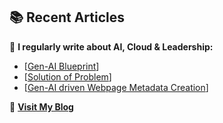 ## 📚 Recent Articles
📖 **I regularly write about AI, Cloud & Leadership:**  
- [[Gen-AI Blueprint](https://github.com/shaktiamarendra/technical-articles/blob/main/Gen-AI%20Blueprint.md#unlocking-the-potential-of-generative-ai-a-strategic-blueprint)]  
- [[Solution of Problem](https://github.com/shaktiamarendra/technical-articles/blob/main/Solution%20of%20Problem.md)]
- [[Gen-AI driven Webpage Metadata Creation](https://github.com/shaktiamarendra/technical-articles/blob/main/Automated%20Web%20Page%20Metadata%20Creation%20Using%20Gen-AI.md)] 

📝 **[Visit My Blog](https://github.com/shaktiamarendra/technical-articles/tree/main)**  
